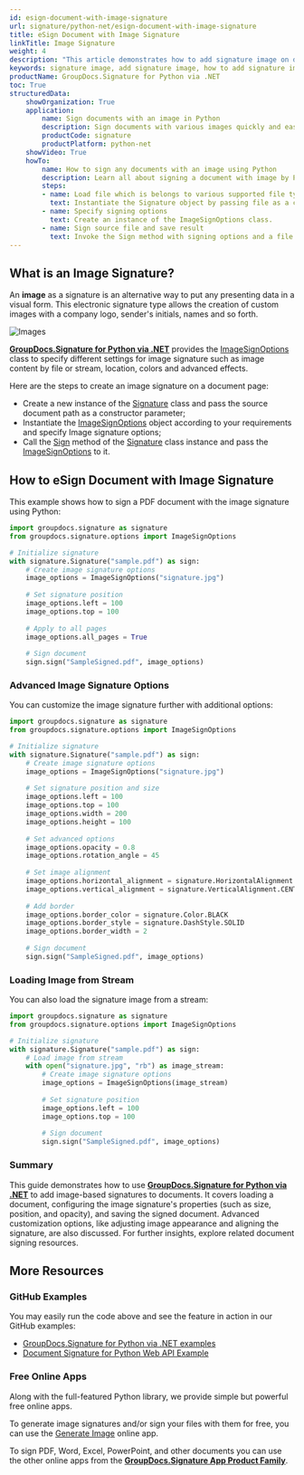 ```yaml
---
id: esign-document-with-image-signature
url: signature/python-net/esign-document-with-image-signature
title: eSign Document with Image Signature
linkTitle: Image Signature
weight: 4
description: "This article demonstrates how to add signature image on document page with GroupDocs.Signature for Python via .NET."
keywords: signature image, add signature image, how to add signature image, python image signature, python digital signature
productName: GroupDocs.Signature for Python via .NET
toc: True
structuredData:
    showOrganization: True
    application:    
        name: Sign documents with an image in Python    
        description: Sign documents with various images quickly and easily with Python language and GroupDocs.Signature for Python via .NET APIs
        productCode: signature
        productPlatform: python-net 
    showVideo: True
    howTo:
        name: How to sign any documents with an image using Python 
        description: Learn all about signing a document with image by Python
        steps:
        - name: Load file which is belongs to various supported file types
          text: Instantiate the Signature object by passing file as a constructor parameter. You may provide either a file path or a file stream. 
        - name: Specify signing options 
          text: Create an instance of the ImageSignOptions class.
        - name: Sign source file and save result 
          text: Invoke the Sign method with signing options and a file path for the resulting file. File stream can be used as well.
---
```

## What is an Image Signature?

An **image** as a signature is an alternative way to put any presenting data in a visual form. This electronic signature type allows the creation of custom images with a company logo, sender's initials, names and so forth.

![Images](/signature/python-net/images/esign-document-with-image-signature.png)

[**GroupDocs.Signature for Python via .NET**](https://products.groupdocs.com/signature/python-net) provides the [ImageSignOptions](https://reference.groupdocs.com/signature/python-net/groupdocs.signature.options/imagesignoptions) class to specify different settings for image signature such as image content by file or stream, location, colors and advanced effects.

Here are the steps to create an image signature on a document page:

* Create a new instance of the [Signature](https://reference.groupdocs.com/signature/python-net/groupdocs.signature/signature) class and pass the source document path as a constructor parameter;
* Instantiate the [ImageSignOptions](https://reference.groupdocs.com/signature/python-net/groupdocs.signature.options/imagesignoptions) object according to your requirements and specify Image signature options;
* Call the [Sign](https://reference.groupdocs.com/signature/python-net/groupdocs.signature/signature/sign/) method of the [Signature](https://reference.groupdocs.com/signature/python-net/groupdocs.signature/signature) class instance and pass the [ImageSignOptions](https://reference.groupdocs.com/signature/python-net/groupdocs.signature.options/imagesignoptions) to it.

## How to eSign Document with Image Signature

This example shows how to sign a PDF document with the image signature using Python:

```python
import groupdocs.signature as signature
from groupdocs.signature.options import ImageSignOptions

# Initialize signature
with signature.Signature("sample.pdf") as sign:
    # Create image signature options
    image_options = ImageSignOptions("signature.jpg")
    
    # Set signature position
    image_options.left = 100
    image_options.top = 100
    
    # Apply to all pages
    image_options.all_pages = True
    
    # Sign document
    sign.sign("SampleSigned.pdf", image_options)
```

### Advanced Image Signature Options

You can customize the image signature further with additional options:

```python
import groupdocs.signature as signature
from groupdocs.signature.options import ImageSignOptions

# Initialize signature
with signature.Signature("sample.pdf") as sign:
    # Create image signature options
    image_options = ImageSignOptions("signature.jpg")
    
    # Set signature position and size
    image_options.left = 100
    image_options.top = 100
    image_options.width = 200
    image_options.height = 100
    
    # Set advanced options
    image_options.opacity = 0.8
    image_options.rotation_angle = 45
    
    # Set image alignment
    image_options.horizontal_alignment = signature.HorizontalAlignment.CENTER
    image_options.vertical_alignment = signature.VerticalAlignment.CENTER
    
    # Add border
    image_options.border_color = signature.Color.BLACK
    image_options.border_style = signature.DashStyle.SOLID
    image_options.border_width = 2
    
    # Sign document
    sign.sign("SampleSigned.pdf", image_options)
```

### Loading Image from Stream

You can also load the signature image from a stream:

```python
import groupdocs.signature as signature
from groupdocs.signature.options import ImageSignOptions

# Initialize signature
with signature.Signature("sample.pdf") as sign:
    # Load image from stream
    with open("signature.jpg", "rb") as image_stream:
        # Create image signature options
        image_options = ImageSignOptions(image_stream)
        
        # Set signature position
        image_options.left = 100
        image_options.top = 100
        
        # Sign document
        sign.sign("SampleSigned.pdf", image_options)
```

### Summary
This guide demonstrates how to use [**GroupDocs.Signature for Python via .NET**](https://products.groupdocs.com/signature/python-net) to add image-based signatures to documents. It covers loading a document, configuring the image signature's properties (such as size, position, and opacity), and saving the signed document. Advanced customization options, like adjusting image appearance and aligning the signature, are also discussed. For further insights, explore related document signing resources.

<!-- ### Advanced Usage Topics

To learn more about document eSign features, please refer to the [advanced usage section]({{< ref "signature/python-net/developer-guide/advanced-usage/_index.md" >}}). -->
## More Resources

### GitHub Examples

You may easily run the code above and see the feature in action in our GitHub examples:

* [GroupDocs.Signature for Python via .NET examples](https://github.com/groupdocs-signature/GroupDocs.Signature-for-Python-via-.NET)
* [Document Signature for Python Web API Example](https://github.com/groupdocs-signature/GroupDocs.Signature-for-Python-via-.NET-Web-API)

### Free Online Apps

Along with the full-featured Python library, we provide simple but powerful free online apps.

To generate image signatures and/or sign your files with them for free, you can use the [Generate Image](https://products.groupdocs.app/signature/generate/image) online app.

To sign PDF, Word, Excel, PowerPoint, and other documents you can use the other online apps from the **[GroupDocs.Signature App Product Family](https://products.groupdocs.app/signature/family)**.